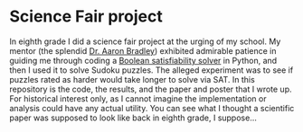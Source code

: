 # Science Fair project

In eighth grade I did a science fair project at the urging of my
school. My mentor (the splendid [Dr. Aaron
Bradley](https://www.linkedin.com/in/aaron-bradley314159/)) exhibited
admirable patience in guiding me through coding a [Boolean
satisfiability
solver](https://en.wikipedia.org/wiki/Boolean_satisfiability_problem)
in Python, and then I used it to solve Sudoku puzzles. The alleged
experiment was to see if puzzles rated as harder would take longer to
solve via SAT. In this repository is the code, the results, and the
paper and poster that I wrote up. For historical interest only, as I
cannot imagine the implementation or analysis could have any actual
utility. You can see what I thought a scientific paper was supposed to
look like back in eighth grade, I suppose...
